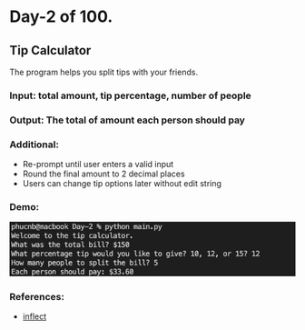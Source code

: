 # Day-2 of 100.
## Tip Calculator

The program helps you split tips with your friends.

### Input: total amount, tip percentage, number of people
### Output: The total of amount each person should pay

### Additional: 
- Re-prompt until user enters a valid input
- Round the final amount to 2 decimal places
- Users can change tip options later without edit string

### Demo:
![Tip Calculator](day2.png)

### References:
- [inflect](https://pypi.org/project/inflect/#description)

